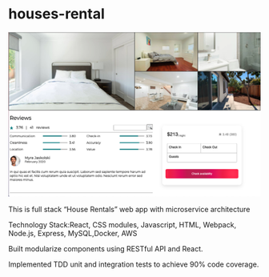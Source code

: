 # houses-rental

![](images/House-Rental.png)


This is full stack “House Rentals” web app with microservice architecture

Technology Stack:React, CSS modules, Javascript, HTML, Webpack, Node.js, Express, MySQL,Docker, AWS

Built modularize components using RESTful API and React.

Implemented TDD unit and integration tests to achieve 90% code coverage.
